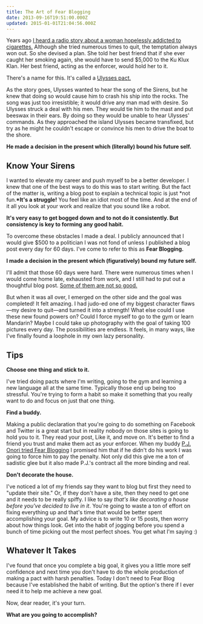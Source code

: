 ```yaml
---
title: The Art of Fear Blogging
date: 2013-09-16T19:51:00.000Z
updated: 2015-01-01T21:04:56.000Z
---
```


Years ago [I heard a radio story about a woman hopelessly addicted to cigarettes.](http://www.radiolab.org/2011/mar/08/you-v-you/) Although she tried numerous times to quit, the temptation always won out. So she devised a plan. She told her best friend that if she ever caught her smoking again, she would have to send $5,000 to the Ku Klux Klan. Her best friend, acting as the enforcer, would hold her to it.

There's a name for this. It's called a [Ulysses pact.](http://en.wikipedia.org/wiki/Ulysses_pact)

As the story goes, Ulysses wanted to hear the song of the Sirens, but he knew that doing so would cause him to crash his ship into the rocks. The song was just too irresistible; it would drive any man mad with desire. So Ulysses struck a deal with his men. They would tie him to the mast and put beeswax in their ears. By doing so they would be unable to hear Ulysses' commands. As they approached the island Ulysses became transfixed, but try as he might he couldn't escape or convince his men to drive the boat to the shore.

**He made a decision in the present which (literally) bound his future self.**

## Know Your Sirens

I wanted to elevate my career and push myself to be a better developer. I knew that one of the best ways to do this was to start writing. But the fact of the matter is, writing a blog post to explain a technical topic is just \*not fun.**\*It's a struggle!** You feel like an idiot most of the time. And at the end of it all you look at your work and realize that you sound like a robot.

**It's very easy to get bogged down and to not do it consistently. But consistency is key to forming any good habit.**

To overcome these obstacles I made a deal. I publicly announced that I would give $500 to a politician I was not fond of unless I published a blog post every day for 60 days. I've come to refer to this as **Fear Blogging.**

**I made a decision in the present which (figuratively) bound my future self.**

I'll admit that those 60 days were hard. There were numerous times when I would come home late, exhausted from work, and I still had to put out a thoughtful blog post. [Some of them are not so good.](http://robdodson.me/blog/2012/06/23/failing-at-ruby/)

But when it was all over, I emerged on the other side and the goal was completed! It felt amazing. I had judo-ed one of my biggest character flaws—my desire to quit—and turned it into a strength! What else could I use these new found powers on? Could I force myself to go to the gym or learn Mandarin? Maybe I could take up photography with the goal of taking 100 pictures every day. The possibilities are endless. It feels, in many ways, like I've finally found a loophole in my own lazy personality.

## Tips

**Choose one thing and stick to it.**

I've tried doing pacts where I'm writing, going to the gym and learning a new language all at the same time. Typically those end up being too stressful. You're trying to form a habit so make it something that you really want to do and focus on just that one thing.

**Find a buddy.**

Making a public declaration that you're going to do something on Facebook and Twitter is a great start but in reality nobody on those sites is going to hold you to it. They read your post, Like it, and move on. It's better to find a friend you trust and make them act as your enforcer. When my buddy [P.J. Onori tried Fear Blogging](http://somerandomdude.com/2013/07/07/my-last-three-months-blogging-under-fear/) I promised him that if he didn't do his work I was going to force him to pay the penalty. Not only did this give me a ton of sadistic glee but it also made P.J.'s contract all the more binding and real.

**Don't decorate the house.**

I've noticed a lot of my friends say they want to blog but first they need to "update their site." Or, if they don't have a site, then they need to get one and it needs to be really spiffy. I like to say _that's like decorating a house before you've decided to live in it_. You're going to waste a ton of effort on fixing everything up and that's time that would be better spent accomplishing your goal. My advice is to write 10 or 15 posts, then worry about how things look. Get into the habit of jogging before you spend a bunch of time picking out the most perfect shoes. You get what I'm saying :)

## Whatever It Takes

I've found that once you complete a big goal, it gives you a little more self confidence and next time you don't have to do the whole production of making a pact with harsh penalties. Today I don't need to Fear Blog because I've established the habit of writing. But the option's there if I ever need it to help me achieve a new goal.

Now, dear reader, it's your turn.

**What are you going to accomplish?**
